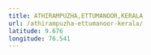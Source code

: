 ```yaml
---
title: ATHIRAMPUZHA,ETTUMANOOR,KERALA
url: /athirampuzha-ettumanoor-kerala/
latitude: 9.676
longitude: 76.541
---
```

